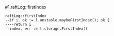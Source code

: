 #1.raftLog::firstIndex

```
raftLog::firstIndex
--if i, ok := l.unstable.maybeFirstIndex(); ok {
----return i
--index, err := l.storage.FirstIndex()
```
